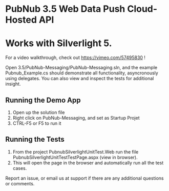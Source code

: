 # PubNub 3.5 Web Data Push Cloud-Hosted API
# Works with Silverlight 5.

For a video walkthrough, check out https://vimeo.com/57495830 !

Open 3.5/PubNub-Messaging/PubNub-Messaging.sln, and the example Pubnub_Example.cs should demonstrate all functionality, asyncronously using delegates.
You can also view and inspect the tests for additional insight. 

## Running the Demo App

1. Open up the solution file
2. Right click on PubNub-Messaging, and set as Startup Projet
3. CTRL-F5 or F5 to run it

## Running the Tests

1. From the project PubnubSilverlightUnitTest.Web run the file PubnubSilverlightUnitTestTestPage.aspx (view in browser). 
2. This will open the page in the browser and automatically run all the test cases.

Report an issue, or email us at support if there are any additional questions or comments.

